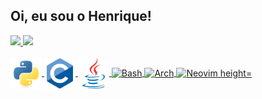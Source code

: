 ## Oi, eu sou o Henrique!
<div>
  <a href="https://github.com/rikcav">
  <img height="180em" src="https://github-readme-stats.vercel.app/api?username=rikcav&show_icons=true&theme=gruvbox&include_all_commits=true&count_private=true"/>
  <img height="180em" src="https://github-readme-stats.vercel.app/api/top-langs/?username=rikcav&layout=compact&langs_count=7&theme=gruvbox"/>
</div>

<div style="display: inline_block"><br>
  <img align="center" alt="Python" height="50" width="50" src="https://raw.githubusercontent.com/devicons/devicon/master/icons/python/python-original.svg">
  <img align="center" alt="C" height="50" width="50" src="https://raw.githubusercontent.com/devicons/devicon/master/icons/c/c-original.svg">
  <img align="center" alt="Java" height="50" width="50" src="https://raw.githubusercontent.com/devicons/devicon/master/icons/java/java-original.svg">
  <img align="center" alt="Bash" height="50" width="50" src="https://3.bp.blogspot.com/-_PgzXPX74H4/V9lTWdq39QI/AAAAAAAAAkg/dskwJDO-ByEoYPGgoftRqp3gD956_Jm-ACLcB/s1600/Bash-new.sh.png">
  <img align="center" alt="Arch" height="50" width="50" src="https://ucarecdn.com/710e7acb-230e-4342-a402-06b4296e886e/">
  <img align="center" alt="Neovim height="50" width="50" src="https://avatars.githubusercontent.com/u/6471485?s=200&v=4">
</div>
